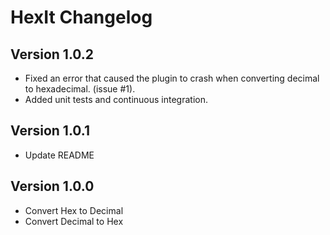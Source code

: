 # HexIt Changelog

## Version 1.0.2

- Fixed an error that caused the plugin to crash when converting decimal to hexadecimal. (issue #1).
- Added unit tests and continuous integration.

## Version 1.0.1

- Update README

## Version 1.0.0

- Convert Hex to Decimal
- Convert Decimal to Hex

